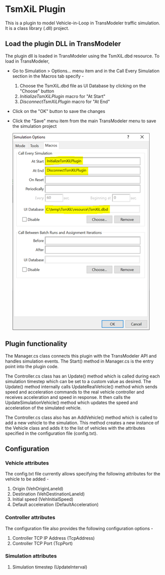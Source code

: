 ﻿# TsmXiL Plugin

This is a plugin to model Vehicle-in-Loop in TransModeler traffic simulation. It is a class library (.dll) project.

## Load the plugin DLL in TransModeler

The plugin dll is loaded in TransModeler using the TsmXiL.dbd resource. To load in TransModeler,

- Go to Simulation > Options... menu item and in the Call Every Simulation section in the Macros tab specify -
    1. Choose the TsmXiL.dbd file as UI Database by clicking on the "Choose" button
    2. *InitializeTsmXiLPlugin* macro for "At Start"
    3. *DisconnectTsmXiLPlugin* macro for "At End"

- Click on the "OK" button to save the changes

- Click the "Save" menu item from the main TransModeler menu to save the simulation project

   ![image info](images/simOptions.PNG)

## Plugin functionality

The Manager.cs class connects this plugin with the TransModeler API and handles simulation events. The Start() method in Manager.cs is the entry point into the plugin code.

The Controller.cs class has an Update() method which is called during each simulation timestep which can be set to a custom value as desired. The Update() method internally calls UpdateRealVehicle() method which sends speed and acceleration commands to the real vehicle controller and receives acceleration and speed in response. It then calls the UpdateSimulationVehicle() method which updates the speed and acceleration of the simulated vehicle.

The Controller.cs class also has an AddVehicle() method which is called to add a new vehicle to the simulation. This method creates a new instance of the Vehicle class and adds it to the list of vehicles with the attributes specified in the configuration file (config.txt). 

## Configuration

### Vehicle attributes

The config.txt file currently allows specifying the following attributes for the vehicle to be added -

1. Origin (VehOriginLaneId)
2. Destination (VehDestinationLaneId)
3. Initial speed (VehInitialSpeed)
4. Default acceleration (DefaultAcceleration)

### Controller attributes

The configuration file also provides the following configuration options -

1. Controller TCP IP Address (TcpAddress)
2. Controller TCP Port (TcpPort)

### Simulation attributes

1. Simulation timestep (UpdateInterval)
